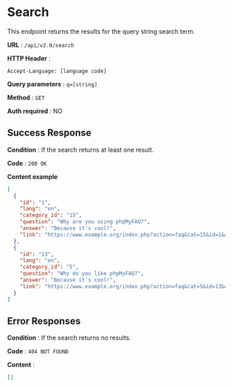 # Search

This endpoint returns the results for the query string search term.

**URL** : `/api/v2.0/search`

**HTTP Header** :

```
Accept-Language: [language code]
```

**Query parameters** : `q=[string]`

**Method** : `GET`

**Auth required** : NO

## Success Response

**Condition** : If the search returns at least one result.

**Code** : `200 OK`

**Content example**

```json
[
  {
    "id": "1",
    "lang": "en",
    "category_id": "15",
    "question": "Why are you using phpMyFAQ?",
    "answer": "Because it's cool!",
    "link": "https://www.example.org/index.php?action=faq&cat=15&id=1&artlang=en"
  },
  {
    "id": "13",
    "lang": "en",
    "category_id": "5",
    "question": "Why do you like phpMyFAQ?",
    "answer": "Because it's cool!",
    "link": "https://www.example.org/index.php?action=faq&cat=5&id=13&artlang=en"
  }
]
```

## Error Responses

**Condition** : If the search returns no results.

**Code** : `404 NOT FOUND`

**Content** :

```json
[]
```
